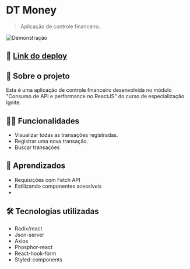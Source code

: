# DT Money

> Aplicação de controle financeiro.

![Demonstração]()

## 📲 [Link do deploy]()

## 📑 Sobre o projeto

Esta é uma aplicação de controle financeiro desenvolvida no módulo "Consumo de API e performance no ReactJS" do curso de especialização Ignite.

## ✍🏻 Funcionalidades

- Visualizar todas as transações registradas.
- Registrar uma nova transação.
- Buscar transações

## 🧠 Aprendizados

- Requisições com Fetch API
- Estilizando componentes acessíveis
-

## 🛠 Tecnologias utilizadas

- Radix/react
- Json-server
- Axios
- Phosphor-react
- React-hook-form
- Styled-components
